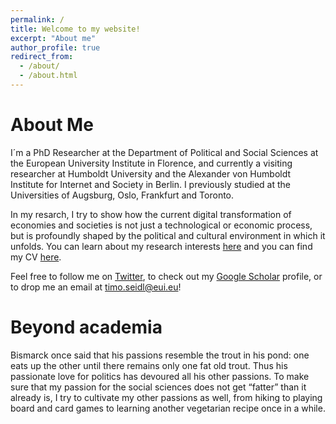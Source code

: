 ```yaml
---
permalink: /
title: Welcome to my website!
excerpt: "About me"
author_profile: true
redirect_from: 
  - /about/
  - /about.html
---
```



About Me
=====

I´m a PhD Researcher at the Department of Political and Social Sciences at the European University Institute in Florence, and currently a visiting researcher at Humboldt University and the Alexander von Humboldt Institute for Internet and Society in Berlin. I previously studied at the Universities of Augsburg, Oslo, Frankfurt and Toronto. 

In my resarch, I try to show how the current digital transformation of economies and societies is not just a technological or economic process, but is profoundly shaped by the political and cultural environment in which it unfolds. You can learn about my research interests [here](https://timoseidl.com/research/) and you can find my CV [here](https://timoseidl.com/cv/). 

Feel free to follow me on [Twitter](https://twitter.com/Timo_Seidl), to check out my [Google Scholar](https://scholar.google.com/citations?user=0sdYB3AAAAAJ&hl=de) profile, or to drop me an email at <timo.seidl@eui.eu>!

Beyond academia
=====

Bismarck once said that his passions resemble the trout in his pond: one eats up the other until there remains only one fat old trout. Thus his passionate love for politics has devoured all his other passions. To make sure that my passion for the social sciences does not get “fatter” than it already is, I try to cultivate my other passions as well, from hiking to playing board and card games to learning another vegetarian recipe once in a while.
